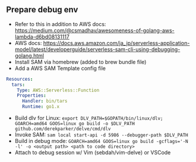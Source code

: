 ## Prepare debug env

- Refer to this in addition to AWS docs: https://medium.com/@csmadhav/awesomeness-of-golang-aws-lambda-d6bd08131117
- AWS docs: https://docs.aws.amazon.com/ja_jp/serverless-application-model/latest/developerguide/serverless-sam-cli-using-debugging-golang.html
- Install SAM via homebrew (added to brew bundle file)
- Add a AWS SAM Template config file

```yml
Resources:
  tars:
    Type: AWS::Serverless::Function
    Properties:
      Handler: bin/tars
      Runtime: go1.x
```

- Build dlv for Linux: `export DLV_PATH=$GOPATH/bin/linux/dlv; GOARCH=amd64 GOOS=linux go build -o $DLV_PATH github.com/derekparker/delve/cmd/dlv`
- Invoke SAM: `sam local start-api -d 5986 --debugger-path $DLV_PATH`
- Build in debug mode: `GOARCH=amd64 GOOS=linux go build -gcflags='-N -l' -o <output path> <path to code directory>`
- Attach to debug session w/ Vim (sebdah/vim-delve) or VSCode
